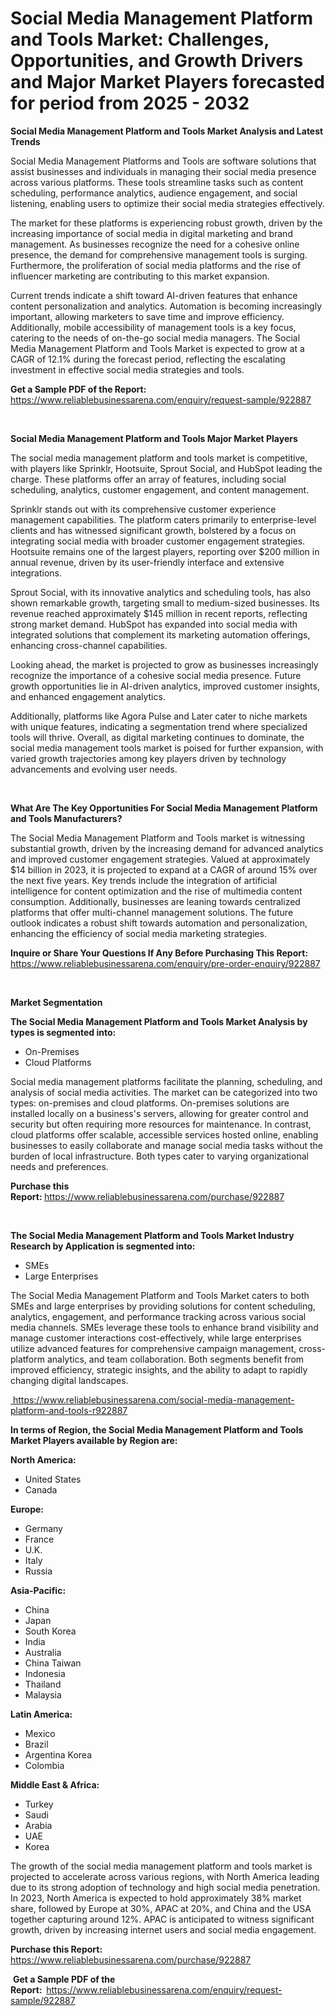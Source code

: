<p><h1>Social Media Management Platform and Tools Market: Challenges, Opportunities, and Growth Drivers and Major Market Players forecasted for period from 2025 - 2032</h1></p><p><strong>Social Media Management Platform and Tools Market Analysis and Latest Trends</strong></p>
<p><p>Social Media Management Platforms and Tools are software solutions that assist businesses and individuals in managing their social media presence across various platforms. These tools streamline tasks such as content scheduling, performance analytics, audience engagement, and social listening, enabling users to optimize their social media strategies effectively.</p><p>The market for these platforms is experiencing robust growth, driven by the increasing importance of social media in digital marketing and brand management. As businesses recognize the need for a cohesive online presence, the demand for comprehensive management tools is surging. Furthermore, the proliferation of social media platforms and the rise of influencer marketing are contributing to this market expansion.</p><p>Current trends indicate a shift toward AI-driven features that enhance content personalization and analytics. Automation is becoming increasingly important, allowing marketers to save time and improve efficiency. Additionally, mobile accessibility of management tools is a key focus, catering to the needs of on-the-go social media managers. The Social Media Management Platform and Tools Market is expected to grow at a CAGR of 12.1% during the forecast period, reflecting the escalating investment in effective social media strategies and tools.</p></p>
<p><strong>Get a Sample PDF of the Report:&nbsp;</strong> <a href="https://www.reliablebusinessarena.com/enquiry/request-sample/922887?utm_campaign=2195&utm_medium=2&utm_source=Github&utm_content=ia&utm_term=18042025&utm_id=social-media-management-platform-and-tools">https://www.reliablebusinessarena.com/enquiry/request-sample/922887</a></p>
<p>&nbsp;</p>
<p><strong>Social Media Management Platform and Tools Major Market Players</strong></p>
<p><p>The social media management platform and tools market is competitive, with players like Sprinklr, Hootsuite, Sprout Social, and HubSpot leading the charge. These platforms offer an array of features, including social scheduling, analytics, customer engagement, and content management.</p><p>Sprinklr stands out with its comprehensive customer experience management capabilities. The platform caters primarily to enterprise-level clients and has witnessed significant growth, bolstered by a focus on integrating social media with broader customer engagement strategies. Hootsuite remains one of the largest players, reporting over $200 million in annual revenue, driven by its user-friendly interface and extensive integrations.</p><p>Sprout Social, with its innovative analytics and scheduling tools, has also shown remarkable growth, targeting small to medium-sized businesses. Its revenue reached approximately $145 million in recent reports, reflecting strong market demand. HubSpot has expanded into social media with integrated solutions that complement its marketing automation offerings, enhancing cross-channel capabilities.</p><p>Looking ahead, the market is projected to grow as businesses increasingly recognize the importance of a cohesive social media presence. Future growth opportunities lie in AI-driven analytics, improved customer insights, and enhanced engagement analytics. </p><p>Additionally, platforms like Agora Pulse and Later cater to niche markets with unique features, indicating a segmentation trend where specialized tools will thrive. Overall, as digital marketing continues to dominate, the social media management tools market is poised for further expansion, with varied growth trajectories among key players driven by technology advancements and evolving user needs.</p></p>
<p>&nbsp;</p>
<p><strong>What Are The Key Opportunities For Social Media Management Platform and Tools Manufacturers?</strong></p>
<p><p>The Social Media Management Platform and Tools market is witnessing substantial growth, driven by the increasing demand for advanced analytics and improved customer engagement strategies. Valued at approximately $14 billion in 2023, it is projected to expand at a CAGR of around 15% over the next five years. Key trends include the integration of artificial intelligence for content optimization and the rise of multimedia content consumption. Additionally, businesses are leaning towards centralized platforms that offer multi-channel management solutions. The future outlook indicates a robust shift towards automation and personalization, enhancing the efficiency of social media marketing strategies.</p></p>
<p><strong>Inquire or Share Your Questions If Any Before Purchasing This Report:</strong> <a href="https://www.reliablebusinessarena.com/enquiry/pre-order-enquiry/922887?utm_campaign=2195&utm_medium=2&utm_source=Github&utm_content=ia&utm_term=18042025&utm_id=social-media-management-platform-and-tools">https://www.reliablebusinessarena.com/enquiry/pre-order-enquiry/922887</a></p>
<p>&nbsp;</p>
<p><strong>Market Segmentation</strong></p>
<p><strong>The Social Media Management Platform and Tools Market Analysis by types is segmented into:</strong></p>
<p><ul><li>On-Premises</li><li>Cloud Platforms</li></ul></p>
<p><p>Social media management platforms facilitate the planning, scheduling, and analysis of social media activities. The market can be categorized into two types: on-premises and cloud platforms. On-premises solutions are installed locally on a business's servers, allowing for greater control and security but often requiring more resources for maintenance. In contrast, cloud platforms offer scalable, accessible services hosted online, enabling businesses to easily collaborate and manage social media tasks without the burden of local infrastructure. Both types cater to varying organizational needs and preferences.</p></p>
<p><strong>Purchase this Report:&nbsp;</strong><a href="https://www.reliablebusinessarena.com/purchase/922887?utm_campaign=2195&utm_medium=2&utm_source=Github&utm_content=ia&utm_term=18042025&utm_id=social-media-management-platform-and-tools">https://www.reliablebusinessarena.com/purchase/922887</a></p>
<p>&nbsp;</p>
<p><strong>The Social Media Management Platform and Tools Market Industry Research by Application is segmented into:</strong></p>
<p><ul><li>SMEs</li><li>Large Enterprises</li></ul></p>
<p><p>The Social Media Management Platform and Tools Market caters to both SMEs and large enterprises by providing solutions for content scheduling, analytics, engagement, and performance tracking across various social media channels. SMEs leverage these tools to enhance brand visibility and manage customer interactions cost-effectively, while large enterprises utilize advanced features for comprehensive campaign management, cross-platform analytics, and team collaboration. Both segments benefit from improved efficiency, strategic insights, and the ability to adapt to rapidly changing digital landscapes.</p></p>
<p><a href="https://www.reliablebusinessarena.com/social-media-management-platform-and-tools-r922887?utm_campaign=2195&utm_medium=2&utm_source=Github&utm_content=ia&utm_term=18042025&utm_id=social-media-management-platform-and-tools">&nbsp;https://www.reliablebusinessarena.com/social-media-management-platform-and-tools-r922887</a></p>
<p><strong>In terms of Region, the Social Media Management Platform and Tools Market Players available by Region are:</strong></p>
<p>
    <p> <strong> North America: </strong>
        <ul>
            <li>United States</li>
            <li>Canada</li>
        </ul>
        </p> 
    <p> <strong> Europe: </strong>
        <ul>
            <li>Germany</li>
            <li>France</li>
            <li>U.K.</li>
            <li>Italy</li>
            <li>Russia</li>
        </ul>
        </p> 
    <p> <strong> Asia-Pacific: </strong>
        <ul>
            <li>China</li>
            <li>Japan</li>
            <li>South Korea</li>
            <li>India</li>
            <li>Australia</li>
            <li>China Taiwan</li>
            <li>Indonesia</li>
            <li>Thailand</li>
            <li>Malaysia</li>
        </ul>
        </p> 
    <p> <strong> Latin America: </strong>
        <ul>
            <li>Mexico</li>
            <li>Brazil</li>
            <li>Argentina Korea</li>
            <li>Colombia</li>
        </ul>
        </p> 
    <p> <strong> Middle East & Africa: </strong>
        <ul>
            <li>Turkey</li>
            <li>Saudi</li>
            <li>Arabia</li>
            <li>UAE</li>
            <li>Korea</li>
        </ul>
    </p>
    </p>
<p><p>The growth of the social media management platform and tools market is projected to accelerate across various regions, with North America leading due to its strong adoption of technology and high social media penetration. In 2023, North America is expected to hold approximately 38% market share, followed by Europe at 30%, APAC at 20%, and China and the USA together capturing around 12%. APAC is anticipated to witness significant growth, driven by increasing internet users and social media engagement.</p></p>
<p><strong>Purchase this Report: </strong><a href="https://www.reliablebusinessarena.com/purchase/922887?utm_campaign=2195&utm_medium=2&utm_source=Github&utm_content=ia&utm_term=18042025&utm_id=social-media-management-platform-and-tools">https://www.reliablebusinessarena.com/purchase/922887</a></p>
<p>&nbsp;<strong>Get a Sample PDF of the Report:&nbsp;&nbsp;</strong><a href="https://www.reliablebusinessarena.com/enquiry/request-sample/922887?utm_campaign=2195&utm_medium=2&utm_source=Github&utm_content=ia&utm_term=18042025&utm_id=social-media-management-platform-and-tools">https://www.reliablebusinessarena.com/enquiry/request-sample/922887</a></p>
<p><strong></strong></p>
<p><p></p><p></p><p></p></p>
